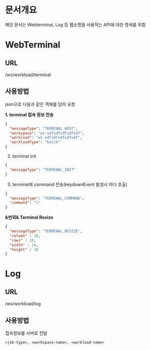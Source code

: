 # 문서개요

해당 문서는 Webterminal, Log 등 웹소켓을 사용하는 API에 대한 명세를 위함

# WebTerminal

## URL

/ws/workload/terminal

## 사용방법

json으로 다음과 같은 객체를 담아 요청

**1. terminal 접속 정보 전송**

```json
{
  "messageType": "TERMINAL_HOST",
  "workspace": "ws-sdfsdfsdfsdfsdf",
  "workload": "wl-sdfsdfsdfsdfsdf",
  "workloadType": "batch"
}
```

2. terminal init

```json
{
  "messageType": "TERMINAL_INIT"
}
```

3. terminal에 command 전송(keydownEvent 발생시 마다 호출)

```json
{
  "messageType": "TERMINAL_COMMAND",
  "command": "l"
}
```

**&번외& Terminal Resize**

```json
{
  "messageType": "TERMINAL_RESIZE",
  "column" : 10,
  "rows" : 10,
  "width" : 10,
  "height" : 10
}
```

# Log

## URL

/ws/workload/log

## 사용방법
접속정보를 서버로 전달
```
<job-type>, <workspace-name>, <workload-name>
```

